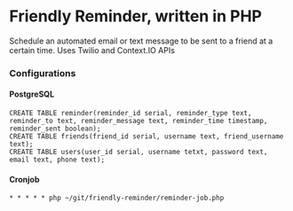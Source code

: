 # Friendly Reminder, written in PHP

Schedule an automated email or text message to be sent to a friend at a certain time.
Uses Twilio and Context.IO APIs

### Configurations

#### PostgreSQL
```
CREATE TABLE reminder(reminder_id serial, reminder_type text, reminder_to text, reminder_message text, reminder_time timestamp, reminder_sent boolean);
CREATE TABLE friends(friend_id serial, username text, friend_username text);
CREATE TABLE users(user_id serial, username tetxt, password text, email text, phone text);
```

#### Cronjob
```
* * * * * php ~/git/friendly-reminder/reminder-job.php
```